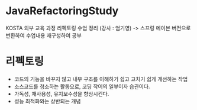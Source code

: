 # JavaRefactoringStudy
KOSTA 외부 교육 과정 리펙토링 수업 정리 (강사 : 엄기영)
-> 스프링 메이븐 버전으로 변환하여 수업내용 재구성하여 공부

# 리펙토링
- 코드의 기능을 바꾸지 않고 내부 구조를 이해하기 쉽고 고치기 쉽게 개선하는 작업
- 소스코드를 청소하는 활동으로, 코딩 작어의 일부이자 습관이다.
- 가독성, 재사용성, 유지보수성을 향상시킨다.
- 성능 최적화와는 상반되는 개념





